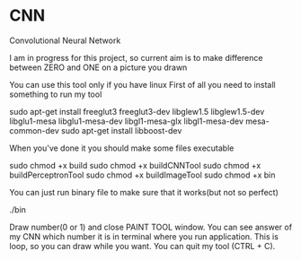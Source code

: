 # CNN
Convolutional Neural Network

I am in progress for this project, so current aim is to
make difference between ZERO and ONE on a picture you drawn

You can use this tool only if you have linux
First of all you need to install something to run my tool

  sudo apt-get install freeglut3 freeglut3-dev libglew1.5 libglew1.5-dev libglu1-mesa libglu1-mesa-dev libgl1-mesa-glx libgl1-mesa-dev mesa-common-dev
  sudo apt-get install libboost-dev

When you've done it you should make some files executable

  sudo chmod +x build
  sudo chmod +x buildCNNTool
  sudo chmod +x buildPerceptronTool
  sudo chmod +x buildImageTool
  sudo chmod +x bin

You can just run binary file to make sure that it works(but not so perfect)

  ./bin

Draw number(0 or 1) and close PAINT TOOL window.
You can see answer of my CNN which number it is in terminal
where you run application.
This is loop, so you can draw while you want.
You can quit my tool (CTRL + C).


  
